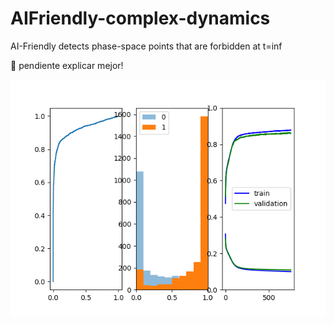 # AIFriendly-complex-dynamics
AI-Friendly detects phase-space points that are forbidden at t=inf

:construction: pendiente explicar mejor!

<img src="autovalor positivo.png">
